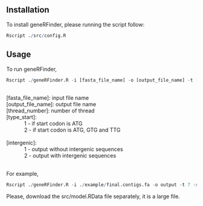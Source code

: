 ## Installation

To install geneRFinder, please running the script follow:
``` R
Rscript ./src/config.R
```

## Usage

To run geneRFinder, 
``` R
Rscript ./geneRFinder.R -i [fasta_file_name] -o [output_file_name] -t [thread_number] -s [type_start] -n [intergenic]
``` 

<br />
[fasta_file_name]: input file name

<br />
[output_file_name]: output file name

<br />
[thread_number]: number of thread

<br />
[type_start]: <br />
&nbsp;&nbsp;&nbsp;&nbsp;&nbsp;&nbsp;&nbsp;&nbsp;&nbsp;&nbsp;&nbsp;&nbsp;1 - if start codon is ATG <br />
&nbsp;&nbsp;&nbsp;&nbsp;&nbsp;&nbsp;&nbsp;&nbsp;&nbsp;&nbsp;&nbsp;&nbsp;2 - if start codon is ATG, GTG and TTG <br />

<br />
[intergenic]: <br />
&nbsp;&nbsp;&nbsp;&nbsp;&nbsp;&nbsp;&nbsp;&nbsp;&nbsp;&nbsp;&nbsp;&nbsp;1 - output without intergenic sequences <br />
&nbsp;&nbsp;&nbsp;&nbsp;&nbsp;&nbsp;&nbsp;&nbsp;&nbsp;&nbsp;&nbsp;&nbsp;2 - output with intergenic sequences <br />
<br />

For example,

``` R
Rscript ./geneRFinder.R -i ./example/final.contigs.fa -o output -t 7 -s 1 -n 1
``` 

Please, download the src/model.RData file separately, it is a large file.
